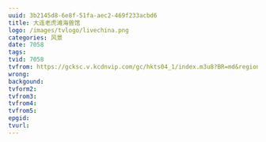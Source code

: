 ```yaml
---
uuid: 3b2145d8-6e8f-51fa-aec2-469f233acbd6
title: 大连老虎滩海兽馆
logo: /images/tvlogo/livechina.png
categories: 风景
date: 7058
tags:
tvid: 7058
tvfrom: https://gcksc.v.kcdnvip.com/gc/hkts04_1/index.m3u8?BR=md&region=shanghai
wrong:
backgound:
tvform2:
tvfrom3:
tvfrom4:
tvfrom5:
epgid:
tvurl:
---
```

